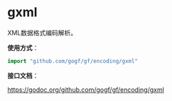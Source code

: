 
# gxml

XML数据格式编码解析。

**使用方式**：
```go
import "github.com/gogf/gf/encoding/gxml"
```

**接口文档**：

https://godoc.org/github.com/gogf/gf/encoding/gxml

